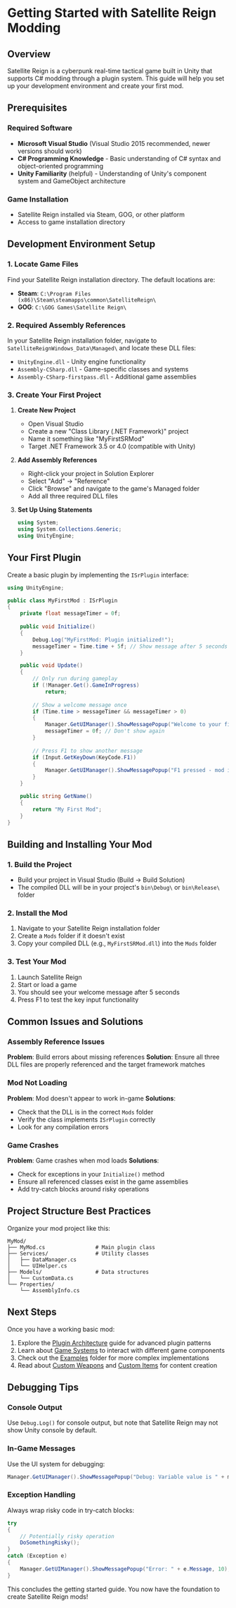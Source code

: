 # Getting Started with Satellite Reign Modding

## Overview

Satellite Reign is a cyberpunk real-time tactical game built in Unity that supports C# modding through a plugin system. This guide will help you set up your development environment and create your first mod.

## Prerequisites

### Required Software
- **Microsoft Visual Studio** (Visual Studio 2015 recommended, newer versions should work)
- **C# Programming Knowledge** - Basic understanding of C# syntax and object-oriented programming
- **Unity Familiarity** (helpful) - Understanding of Unity's component system and GameObject architecture

### Game Installation
- Satellite Reign installed via Steam, GOG, or other platform
- Access to game installation directory

## Development Environment Setup

### 1. Locate Game Files

Find your Satellite Reign installation directory. The default locations are:
- **Steam**: `C:\Program Files (x86)\Steam\steamapps\common\SatelliteReign\`
- **GOG**: `C:\GOG Games\Satellite Reign\`

### 2. Required Assembly References

In your Satellite Reign installation folder, navigate to `SatelliteReignWindows_Data\Managed\` and locate these DLL files:

- `UnityEngine.dll` - Unity engine functionality
- `Assembly-CSharp.dll` - Game-specific classes and systems
- `Assembly-CSharp-firstpass.dll` - Additional game assemblies

### 3. Create Your First Project

1. **Create New Project**
   - Open Visual Studio
   - Create a new "Class Library (.NET Framework)" project
   - Name it something like "MyFirstSRMod"
   - Target .NET Framework 3.5 or 4.0 (compatible with Unity)

2. **Add Assembly References**
   - Right-click your project in Solution Explorer
   - Select "Add" → "Reference"
   - Click "Browse" and navigate to the game's Managed folder
   - Add all three required DLL files

3. **Set Up Using Statements**
   ```csharp
   using System;
   using System.Collections.Generic;
   using UnityEngine;
   ```

## Your First Plugin

Create a basic plugin by implementing the `ISrPlugin` interface:

```csharp
using UnityEngine;

public class MyFirstMod : ISrPlugin
{
    private float messageTimer = 0f;
    
    public void Initialize()
    {
        Debug.Log("MyFirstMod: Plugin initialized!");
        messageTimer = Time.time + 5f; // Show message after 5 seconds
    }

    public void Update()
    {
        // Only run during gameplay
        if (!Manager.Get().GameInProgress)
            return;
            
        // Show a welcome message once
        if (Time.time > messageTimer && messageTimer > 0)
        {
            Manager.GetUIManager().ShowMessagePopup("Welcome to your first Satellite Reign mod!", 5);
            messageTimer = 0f; // Don't show again
        }
        
        // Press F1 to show another message
        if (Input.GetKeyDown(KeyCode.F1))
        {
            Manager.GetUIManager().ShowMessagePopup("F1 pressed - mod is working!", 3);
        }
    }

    public string GetName()
    {
        return "My First Mod";
    }
}
```

## Building and Installing Your Mod

### 1. Build the Project
- Build your project in Visual Studio (Build → Build Solution)
- The compiled DLL will be in your project's `bin\Debug\` or `bin\Release\` folder

### 2. Install the Mod
1. Navigate to your Satellite Reign installation folder
2. Create a `Mods` folder if it doesn't exist
3. Copy your compiled DLL (e.g., `MyFirstSRMod.dll`) into the `Mods` folder

### 3. Test Your Mod
1. Launch Satellite Reign
2. Start or load a game
3. You should see your welcome message after 5 seconds
4. Press F1 to test the key input functionality

## Common Issues and Solutions

### Assembly Reference Issues
**Problem**: Build errors about missing references
**Solution**: Ensure all three DLL files are properly referenced and the target framework matches

### Mod Not Loading
**Problem**: Mod doesn't appear to work in-game
**Solutions**:
- Check that the DLL is in the correct `Mods` folder
- Verify the class implements `ISrPlugin` correctly
- Look for any compilation errors

### Game Crashes
**Problem**: Game crashes when mod loads
**Solutions**:
- Check for exceptions in your `Initialize()` method
- Ensure all referenced classes exist in the game assemblies
- Add try-catch blocks around risky operations

## Project Structure Best Practices

Organize your mod project like this:
```
MyMod/
├── MyMod.cs                # Main plugin class
├── Services/               # Utility classes
│   ├── DataManager.cs
│   └── UIHelper.cs
├── Models/                 # Data structures
│   └── CustomData.cs
└── Properties/
    └── AssemblyInfo.cs
```

## Next Steps

Once you have a working basic mod:

1. Explore the [Plugin Architecture](plugin-architecture.md) guide for advanced plugin patterns
2. Learn about [Game Systems](game-systems.md) to interact with different game components
3. Check out the [Examples](examples/) folder for more complex implementations
4. Read about [Custom Weapons](custom-weapons.md) and [Custom Items](custom-items.md) for content creation

## Debugging Tips

### Console Output
Use `Debug.Log()` for console output, but note that Satellite Reign may not show Unity console by default.

### In-Game Messages
Use the UI system for debugging:
```csharp
Manager.GetUIManager().ShowMessagePopup("Debug: Variable value is " + myVariable, 5);
```

### Exception Handling
Always wrap risky code in try-catch blocks:
```csharp
try
{
    // Potentially risky operation
    DoSomethingRisky();
}
catch (Exception e)
{
    Manager.GetUIManager().ShowMessagePopup("Error: " + e.Message, 10);
}
```

This concludes the getting started guide. You now have the foundation to create Satellite Reign mods!